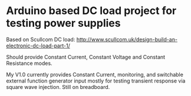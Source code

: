 # Arduino based DC load project for testing power supplies

Based on Scullcom DC load:
http://www.scullcom.uk/design-build-an-electronic-dc-load-part-1/

Should provide Constant Current, Constant Voltage and Constant Resistance modes.

My V1.0 currently provides Constant Current, monitoring, and switchable external function generator input 
mostly for testing transient response via square wave injection. Still on breadboard.
